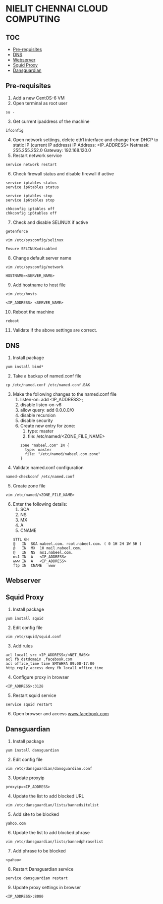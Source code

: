 # NIELIT CHENNAI CLOUD COMPUTING

## TOC
- [Pre-requisites](#pre-requisites)
- [DNS](#dns)
- [Webserver](#webserver)
- [Squid Proxy](#squid-proxy)
- [Dansguardian](#dansguardian)

## Pre-requisites

1. Add a new CentOS-6 VM
2. Open terminal as root user
```
su -
```
3. Get current ipaddress of the machine
```
ifconfig
```
4. Open network settings, delete eth1 interface and change from DHCP to static IP (current IP address)
IP Address: <IP_ADDRESS>
Netmask: 255.255.252.0
Gateway: 192.168.120.0
5. Restart network service
```
service network restart
```
6. Check firewall status and disable firewall if active
```
service iptables status
service ip6tables status

service iptables stop
service ip6tables stop

chkconfig iptables off
chkconfig ip6tables off
```
7. Check and disable SELINUX if active
```
getenforce

vim /etc/sysconfig/selinux

Ensure SELINUX=disabled
```
8. Change default server name
```
vim /etc/sysconfig/network

HOSTNAME=<SERVER_NAME>
```
9. Add hostname to host file
```
vim /etc/hosts

<IP_ADDRESS> <SERVER_NAME>
```
10. Reboot the machine
```
reboot
```
11. Validate if the above settings are correct.

## DNS
1. Install package
```
yum install bind*
```
2. Take a backup of named.conf file
```
cp /etc/named.conf /etc/named.conf.BAK
```  
3. Make the following changes to the named.conf file
    1. listen-on: add <IP_ADDRESS>;
    2. disable listen-on-v6
    3. allow query: add 0.0.0.0/0
    4. disable recursion
    5. disable security
    6. Create new entry for zone:
        1. type: master
        2. file: /etc/named/<ZONE_FILE_NAME>
        ```
        zone "nabeel.com" IN {
          type: master
          file: "/etc/named/nabeel.com.zone"
        }
        ```
4. Validate named.conf configuration
```
named-checkconf /etc/named.conf
```
5. Create zone file
```
vim /etc/named/<ZONE_FILE_NAME>
```
6. Enter the following details:
    1. SOA
    2. NS
    3. MX
    4. A
    5. CNAME
    ```
    $TTL 6H
    @	IN	SOA	nabeel.com. root.nabeel.com. ( 0 1H 2H 1W 5H )
    @	IN	MX	10 mail.nabeel.com.
    @	IN	NS	ns1.nabeel.com.
    ns1	IN	A	<IP_ADDRESS>
    www	IN	A	<IP_ADDRESS>
    ftp	IN	CNAME	www
    ```

## Webserver


## Squid Proxy

1. Install package
```
yum install squid
```
2. Edit config file
```
vim /etc/squid/squid.conf
```
3. Add rules
```
acl local1 src <IP_ADDRESS>/<NET_MASK>
acl fb dstdomain .facebook.com
acl office_time time SMTWHFA 09:00-17:00
http_reply_access deny fb local1 office_time
```
4. Configure proxy in browser
```
<IP_ADDRESS>:3128
```
5. Restart squid service
```
service squid restart
```
6. Open browser and access www.facebook.com

## Dansguardian
1. Install package
```
yum install dansguardian
```
2. Edit config file
```
vim /etc/dansguardian/dansguardian.conf
```
3. Update proxyip
```
proxyip=<IP_ADDRESS>
```
4. Update the list to add blocked URL
```
vim /etc/dansguardian/lists/bannedsitelist
```
5. Add site to be blocked
```
yahoo.com
```
6. Update the list to add blocked phrase
```
vim /etc/dansguardian/lists/bannedphraselist
```
7. Add phrase to be blocked
```
<yahoo>
```
8. Restart Dansguardian service
```
service dansguardian restart
```
9. Update proxy settings in browser
```
<IP_ADDRESS>:8080
```
